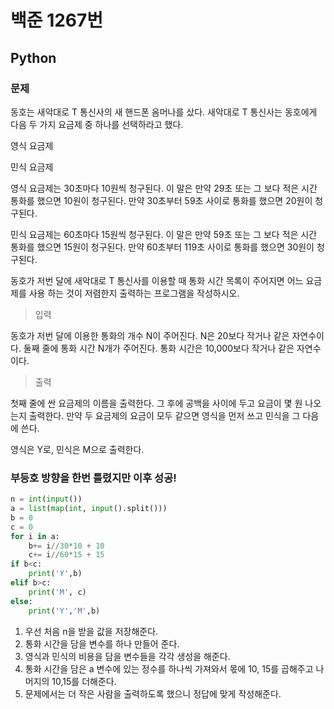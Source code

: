 # 백준 1267번
## Python
### 문제

동호는 새악대로 T 통신사의 새 핸드폰 옴머나를 샀다. 새악대로 T 통신사는 동호에게 다음 두 가지 요금제 중 하나를 선택하라고 했다.

영식 요금제

민식 요금제

영식 요금제는 30초마다 10원씩 청구된다. 이 말은 만약 29초 또는 그 보다 적은 시간 통화를 했으면 10원이 청구된다. 만약 30초부터 59초 사이로 통화를 했으면 20원이 청구된다.

민식 요금제는 60초마다 15원씩 청구된다. 이 말은 만약 59초 또는 그 보다 적은 시간 통화를 했으면 15원이 청구된다. 만약 60초부터 119초 사이로 통화를 했으면 30원이 청구된다.

동호가 저번 달에 새악대로 T 통신사를 이용할 때 통화 시간 목록이 주어지면 어느 요금제를 사용 하는 것이 저렴한지 출력하는 프로그램을 작성하시오.

> 입력

동호가 저번 달에 이용한 통화의 개수 N이 주어진다. N은 20보다 작거나 같은 자연수이다. 둘째 줄에 통화 시간 N개가 주어진다. 통화 시간은 10,000보다 작거나 같은 자연수이다.
 
> 출력

첫째 줄에 싼 요금제의 이름을 출력한다. 그 후에 공백을 사이에 두고 요금이 몇 원 나오는지 출력한다. 만약 두 요금제의 요금이 모두 같으면 영식을 먼저 쓰고 민식을 그 다음에 쓴다.

영식은 Y로, 민식은 M으로 출력한다.

### 부등호 방향을 한번 틀렸지만 이후 성공!
```python
n = int(input())
a = list(map(int, input().split()))
b = 0
c = 0
for i in a:
    b+= i//30*10 + 10
    c+= i//60*15 + 15
if b<c:
    print('Y',b)
elif b>c:
    print('M', c)
else:
    print('Y','M',b)
```
1. 우선 처음 n을 받을 값을 저장해준다.
2. 통화 시간을 담을 변수를 하나 만들어 준다.
3. 영식과 민식의 비용을 담을 변수들을 각각 생성을 해준다.
4. 통화 시간을 담은 a 변수에 있는 정수를 하나씩 가져와서 몫에 10, 15를 곱해주고 나머지의 10,15를 더해준다.
5. 문제에서는 더 작은 사람을 출력하도록 했으니 정답에 맞게 작성해준다.